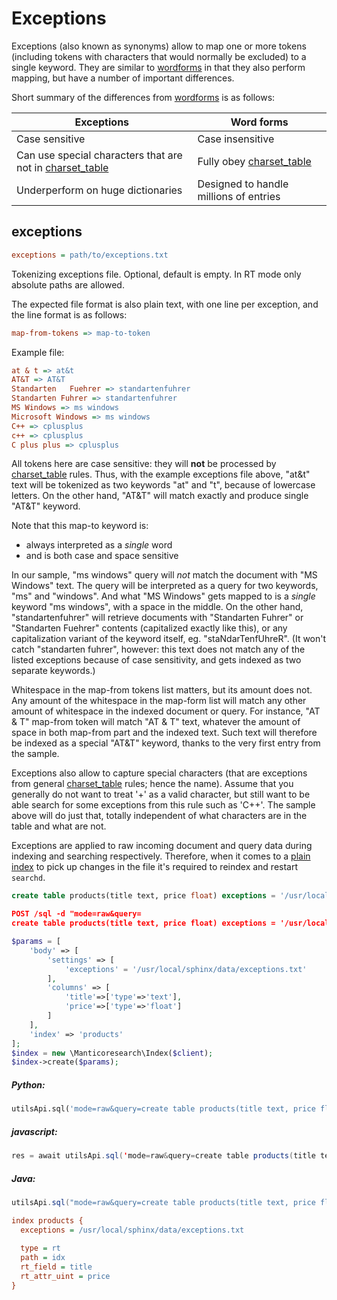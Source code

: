 # Exceptions

Exceptions (also known as synonyms) allow to map one or more tokens (including tokens with characters that would normally be excluded) to a single keyword. They are similar to [wordforms](Creating_an_index/NLP_and_tokenization/Wordforms.md#wordforms) in that they also perform mapping, but have a number of important differences.

Short summary of the differences from [wordforms](Creating_an_index/NLP_and_tokenization/Wordforms.md#wordforms) is as follows:

| Exceptions | Word forms |
| - | - |
| Case sensitive | Case insensitive |
| Can use special characters that are not in [charset_table](Creating_an_index/NLP_and_tokenization/Low-level_tokenization.md#charset_table) | Fully obey [charset_table](Creating_an_index/NLP_and_tokenization/Low-level_tokenization.md#charset_table) |
| Underperform on huge dictionaries | Designed to handle millions of entries | 

## exceptions

```ini
exceptions = path/to/exceptions.txt
```

<!-- example exceptions -->
Tokenizing exceptions file. Optional, default is empty. 
In RT mode only absolute paths are allowed.

The expected file format is also plain text, with one line per exception, and the line format is as follows:

```ini
map-from-tokens => map-to-token
```

Example file:

```ini
at & t => at&t
AT&T => AT&T
Standarten   Fuehrer => standartenfuhrer
Standarten Fuhrer => standartenfuhrer
MS Windows => ms windows
Microsoft Windows => ms windows
C++ => cplusplus
c++ => cplusplus
C plus plus => cplusplus
```

All tokens here are case sensitive: they will **not** be processed by [charset_table](Creating_an_index/NLP_and_tokenization/Low-level_tokenization.md#charset_table) rules. Thus, with the example exceptions file above, "at&t" text will be tokenized as two keywords "at" and "t", because of lowercase letters. On the other hand, "AT&T" will match exactly and produce single "AT&T" keyword.

Note that this map-to keyword is:
* always interpreted as a *single* word
* and is both case and space sensitive

In our sample, "ms windows" query will *not* match the document with "MS Windows" text. The query will be interpreted as a query for two keywords, "ms" and "windows". And what "MS Windows" gets mapped to is a *single* keyword "ms windows", with a space in the middle. On the other hand, "standartenfuhrer" will retrieve documents with "Standarten Fuhrer" or "Standarten Fuehrer" contents (capitalized exactly like this), or any capitalization variant of the keyword itself, eg. "staNdarTenfUhreR". (It won't catch "standarten fuhrer", however: this text does not match any of the listed exceptions because of case sensitivity, and gets indexed as two separate keywords.)

Whitespace in the map-from tokens list matters, but its amount does not. Any amount of the whitespace in the map-form list will match any other amount of whitespace in the indexed document or query. For instance, "AT & T" map-from token will match "AT & T" text, whatever the amount of space in both map-from part and the indexed text. Such text will therefore be indexed as a special "AT&T" keyword, thanks to the very first entry from the sample.

Exceptions also allow to capture special characters (that are exceptions from general [charset_table](Creating_an_index/NLP_and_tokenization/Low-level_tokenization.md#charset_table) rules; hence the name). Assume that you generally do not want to treat '+' as a valid character, but still want to be able search for some exceptions from this rule such as 'C++'. The sample above will do just that, totally independent of what characters are in the table and what are not.

Exceptions are applied to raw incoming document and query data during indexing and searching respectively. Therefore, when it comes to a [plain index](Creating_an_index/Local_indexes/Plain_index.md) to pick up changes in the file it's required to reindex and restart `searchd`.

<!-- request SQL -->

```sql
create table products(title text, price float) exceptions = '/usr/local/sphinx/data/exceptions.txt'
```

<!-- request HTTP -->

```json
POST /sql -d "mode=raw&query=
create table products(title text, price float) exceptions = '/usr/local/sphinx/data/exceptions.txt'"
```

<!-- request PHP -->

```php
$params = [
    'body' => [
        'settings' => [
            'exceptions' = '/usr/local/sphinx/data/exceptions.txt'
        ],
        'columns' => [
            'title'=>['type'=>'text'],
            'price'=>['type'=>'float']
        ]
    ],
    'index' => 'products'
];
$index = new \Manticoresearch\Index($client);
$index->create($params);
```
<!-- intro -->
##### Python:

<!-- request Python -->

```python
utilsApi.sql('mode=raw&query=create table products(title text, price float) exceptions = \'/usr/local/sphinx/data/exceptions.txt\'')
```
<!-- intro -->
##### javascript:

<!-- request javascript -->

```java
res = await utilsApi.sql('mode=raw&query=create table products(title text, price float) exceptions = \'/usr/local/sphinx/data/exceptions.txt\'');
```

<!-- intro -->
##### Java:
<!-- request Java -->
```java
utilsApi.sql("mode=raw&query=create table products(title text, price float) exceptions = '/usr/local/sphinx/data/exceptions.txt'");
```
<!-- request CONFIG -->

```ini
index products {
  exceptions = /usr/local/sphinx/data/exceptions.txt
  
  type = rt
  path = idx
  rt_field = title
  rt_attr_uint = price
}
```
<!-- end -->

